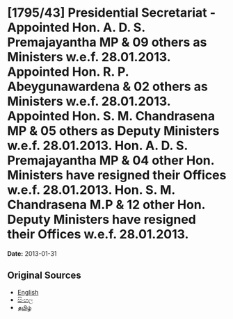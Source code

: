 # [1795/43] Presidential Secretariat - Appointed Hon. A. D. S. Premajayantha MP & 09 others as Ministers w.e.f. 28.01.2013. Appointed Hon. R. P. Abeygunawardena & 02 others as Ministers w.e.f. 28.01.2013. Appointed Hon. S. M. Chandrasena MP & 05 others as Deputy Ministers w.e.f. 28.01.2013. Hon. A. D. S. Premajayantha MP & 04 other Hon. Ministers have resigned their Offices w.e.f. 28.01.2013. Hon. S. M. Chandrasena M.P & 12 other Hon. Deputy Ministers have resigned their Offices w.e.f. 28.01.2013.

**Date:** 2013-01-31

## Original Sources

- [English](https://documents.gov.lk/view/extra-gazettes/2013/1/1795-43_E.pdf)
- [සිංහල](https://documents.gov.lk/view/extra-gazettes/2013/1/1795-43_S.pdf)
- [தமிழ்](https://documents.gov.lk/view/extra-gazettes/2013/1/1795-43_T.pdf)
